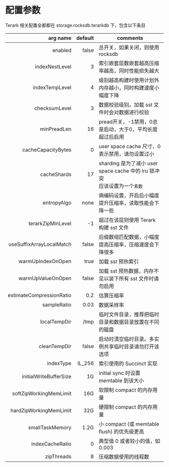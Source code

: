 # 配置参数

Terark 相关配置全都都在 storage.rocksdb.terarkdb 下，包含以下条目

|arg name                |default|comments
|-----------------------:|------:|-
|enabled                 |false  |总开关，如果关闭，则使用 rocksdb
|indexNestLevel          |3      |索引嵌套层数嵌套越高压缩率越高，同时性能损失越大
|indexTempLevel          |4      |级别越高构建时使用计划外内存越小，同时构建速度小幅度下降
|checksumLevel           |3      |数据校验级别。加载 sst 文件时会对数据进行校验
|minPreadLen             |16     |pread开关，-1禁用，0总是启动，大于0，平均长度超过后启用
|cacheCapacityBytes      |0      |user space cache 尺寸，0 表示禁用，请勿设置过小
|cacheShards             |17     |sharding 是为了减小 user space cache 中的 lru 锁冲突<br/>应该设置为一个`素数`
|entropyAlgo             |none   |熵编码设置，开启后小幅度提升压缩率，读取性能会下降一些
|terarkZipMinLevel       |-1     |超过在该层则使用 Terark 构建 sst 文件
|useSuffixArrayLocalMatch|false  |后缀数组匹配数据，小幅度提高压缩率，压缩速度会下降很多
|warmUpIndexOnOpen       |true   |加载 sst 预热索引
|warmUpValueOnOpen       |false  |加载 sst 预热数据，内存不足以装下所有 sst 文件时请勿启用
|estimateCompressionRatio|0.2    |估算压缩率
|sampleRatio             |0.03   |数据采样率
|localTempDir            |/tmp   |临时文件目录，推荐把临时目录和数据目录放置在不同的磁盘
|cleanTempDir            |false  |启动时清空临时目录。多实例共享临时目录请勿打开该选项
|indexType               |IL_256 |索引使用的 Succinct 实现
|initialWriteBufferSize  |1G     |initial sync 时设置 memtable 到该大小
|softZipWorkingMemLimit  |16G    |软限制 compact 的内存用量
|hardZipWorkingMemLimit  |32G    |硬限制 compact 的内存用量
|smallTaskMemory         |1.2G   |小 compact (或 memtable flush) 的优先级更高
|indexCacheRatio         |0      |典型值 0 或者较小的值，如 0.003
|zipThreads              |8      |压缩数据使用的线程数



